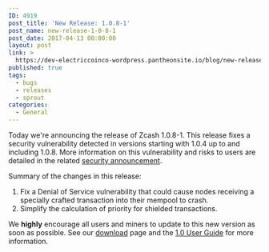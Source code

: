 ```yaml
---
ID: 4919
post_title: 'New Release: 1.0.8-1'
post_name: new-release-1-0-8-1
post_date: 2017-04-13 00:00:00
layout: post
link: >
  https://dev-electriccoinco-wordpress.pantheonsite.io/blog/new-release-1-0-8-1/
published: true
tags:
  - bugs
  - releases
  - sprout
categories:
  - General
---
```

<p>Today we're announcing the release of Zcash 1.0.8-1. This release fixes a security vulnerability detected in versions starting with 1.0.4 up to and including 1.0.8. More information on this vulnerability and risks to users are detailed in the related <a class="reference external" href="/blog/security-announcement-2017-04-13">security announcement</a>.</p>
<p>Summary of the changes in this release:</p>
<ol class="arabic simple">
<li>Fix a Denial of Service vulnerability that could cause nodes receiving a specially crafted transaction into their mempool to crash.</li>
<li>Simplify the calculation of priority for shielded transactions.</li>
</ol>
<p>We <strong>highly</strong> encourage all users and miners to update to this new version as soon as possible. See our <a class="reference external" href="https://z.cash/download.html">download</a> page and the <a class="reference external" href="https://github.com/zcash/zcash/wiki/1.0-User-Guide">1.0 User Guide</a> for more information.</p>
